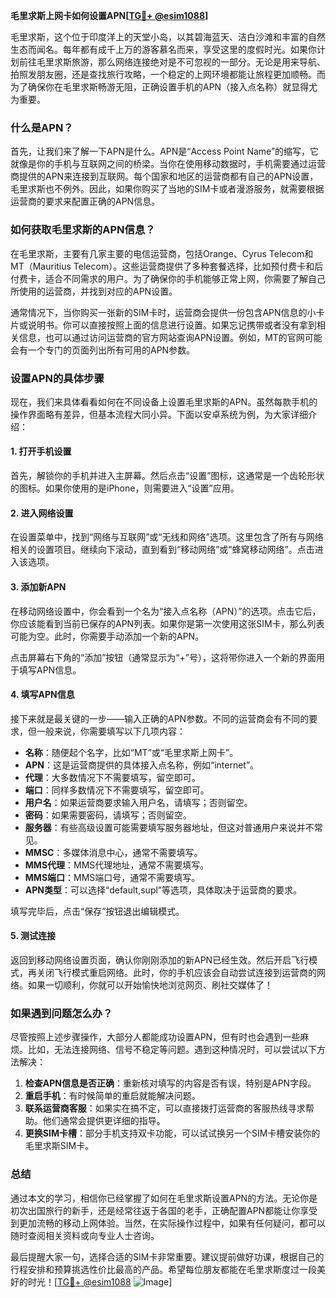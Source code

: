 **毛里求斯上网卡如何设置APN[[TG💪+ @esim1088](https://t.me/s/esim1088)]**

毛里求斯，这个位于印度洋上的天堂小岛，以其碧海蓝天、洁白沙滩和丰富的自然生态而闻名。每年都有成千上万的游客慕名而来，享受这里的度假时光。如果你计划前往毛里求斯旅游，那么网络连接绝对是不可忽视的一部分。无论是用来导航、拍照发朋友圈，还是查找旅行攻略，一个稳定的上网环境都能让旅程更加顺畅。而为了确保你在毛里求斯畅游无阻，正确设置手机的APN（接入点名称）就显得尤为重要。

### 什么是APN？

首先，让我们来了解一下APN是什么。APN是“Access Point Name”的缩写，它就像是你的手机与互联网之间的桥梁。当你在使用移动数据时，手机需要通过运营商提供的APN来连接到互联网。每个国家和地区的运营商都有自己的APN设置，毛里求斯也不例外。因此，如果你购买了当地的SIM卡或者漫游服务，就需要根据运营商的要求来配置正确的APN信息。

### 如何获取毛里求斯的APN信息？

在毛里求斯，主要有几家主要的电信运营商，包括Orange、Cyrus Telecom和MT（Mauritius Telecom）。这些运营商提供了多种套餐选择，比如预付费卡和后付费卡，适合不同需求的用户。为了确保你的手机能够正常上网，你需要了解自己所使用的运营商，并找到对应的APN设置。

通常情况下，当你购买一张新的SIM卡时，运营商会提供一份包含APN信息的小卡片或说明书。你可以直接按照上面的信息进行设置。如果忘记携带或者没有拿到相关信息，也可以通过访问运营商的官方网站查询APN设置。例如，MT的官网可能会有一个专门的页面列出所有可用的APN参数。

### 设置APN的具体步骤

现在，我们来具体看看如何在不同设备上设置毛里求斯的APN。虽然每款手机的操作界面略有差异，但基本流程大同小异。下面以安卓系统为例，为大家详细介绍：

#### 1. 打开手机设置
首先，解锁你的手机并进入主屏幕。然后点击“设置”图标，这通常是一个齿轮形状的图标。如果你使用的是iPhone，则需要进入“设置”应用。

#### 2. 进入网络设置
在设置菜单中，找到“网络与互联网”或“无线和网络”选项。这里包含了所有与网络相关的设置项目。继续向下滚动，直到看到“移动网络”或“蜂窝移动网络”。点击进入该选项。

#### 3. 添加新APN
在移动网络设置中，你会看到一个名为“接入点名称（APN）”的选项。点击它后，你应该能看到当前已保存的APN列表。如果你是第一次使用这张SIM卡，那么列表可能为空。此时，你需要手动添加一个新的APN。

点击屏幕右下角的“添加”按钮（通常显示为“+”号），这将带你进入一个新的界面用于填写APN信息。

#### 4. 填写APN信息
接下来就是最关键的一步——输入正确的APN参数。不同的运营商会有不同的要求，但一般来说，你需要填写以下几项内容：

- **名称**：随便起个名字，比如“MT”或“毛里求斯上网卡”。
- **APN**：这是运营商提供的具体接入点名称，例如“internet”。
- **代理**：大多数情况下不需要填写，留空即可。
- **端口**：同样多数情况下不需要填写，留空即可。
- **用户名**：如果运营商要求输入用户名，请填写；否则留空。
- **密码**：如果需要密码，请填写；否则留空。
- **服务器**：有些高级设置可能需要填写服务器地址，但这对普通用户来说并不常见。
- **MMSC**：多媒体消息中心，通常不需要填写。
- **MMS代理**：MMS代理地址，通常不需要填写。
- **MMS端口**：MMS端口号，通常不需要填写。
- **APN类型**：可以选择“default,supl”等选项，具体取决于运营商的要求。

填写完毕后，点击“保存”按钮退出编辑模式。

#### 5. 测试连接
返回到移动网络设置页面，确认你刚刚添加的新APN已经生效。然后开启飞行模式，再关闭飞行模式重启网络。此时，你的手机应该会自动尝试连接到运营商的网络。如果一切顺利，你就可以开始愉快地浏览网页、刷社交媒体了！

### 如果遇到问题怎么办？

尽管按照上述步骤操作，大部分人都能成功设置APN，但有时也会遇到一些麻烦。比如，无法连接网络、信号不稳定等问题。遇到这种情况时，可以尝试以下方法解决：

1. **检查APN信息是否正确**：重新核对填写的内容是否有误，特别是APN字段。
2. **重启手机**：有时候简单的重启就能解决问题。
3. **联系运营商客服**：如果实在搞不定，可以直接拨打运营商的客服热线寻求帮助。他们通常会提供更详细的指导。
4. **更换SIM卡槽**：部分手机支持双卡功能，可以试试换另一个SIM卡槽安装你的毛里求斯SIM卡。

### 总结

通过本文的学习，相信你已经掌握了如何在毛里求斯设置APN的方法。无论你是初次出国旅行的新手，还是经常往返于各国的老手，正确配置APN都能让你享受到更加流畅的移动上网体验。当然，在实际操作过程中，如果有任何疑问，都可以随时查阅相关资料或向专业人士咨询。

最后提醒大家一句，选择合适的SIM卡非常重要。建议提前做好功课，根据自己的行程安排和预算挑选性价比最高的产品。希望每位朋友都能在毛里求斯度过一段美好的时光！[[TG💪+ @esim1088](https://t.me/s/esim1088) ![Image](https://i.postimg.cc/4NQfJmqS/Snipaste-2025-05-13-00-14-12.png)]